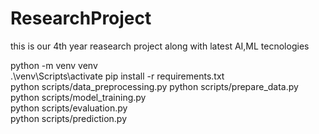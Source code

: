 # ResearchProject
this is our 4th year reasearch project along with latest AI,ML tecnologies 

python -m venv venv    
.\venv\Scripts\activate 
pip install -r requirements.txt     
python scripts/data_preprocessing.py
python scripts/prepare_data.py        
python scripts/model_training.py   
python scripts/evaluation.py   
python scripts/prediction.py        